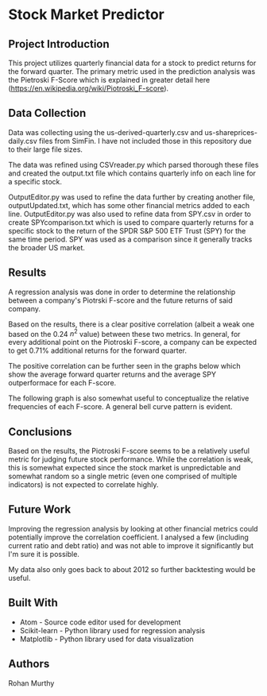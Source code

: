 # Stock Market Predictor
## Project Introduction

This project utilizes quarterly financial data for a stock to predict returns for the forward quarter. The primary metric used in the prediction analysis was the Pietroski F-Score which is explained in greater detail here (https://en.wikipedia.org/wiki/Piotroski_F-score).

## Data Collection

Data was collecting using the us-derived-quarterly.csv and us-shareprices-daily.csv files from SimFin. I have not included those in this repository due to their large file sizes.

The data was refined using CSVreader.py which parsed thorough these files and created the output.txt file which contains quarterly info on each line for a specific stock.

OutputEditor.py was used to refine the data further by creating another file, outputUpdated.txt, which has some other financial metrics added to each line. OutputEditor.py was also used to refine data from SPY.csv in order to create SPYcomparison.txt which is used to compare quarterly returns for a specific stock to the return of the SPDR S&P 500 ETF Trust (SPY) for the same time period. SPY was used as a comparison since it generally tracks the broader US market. 

## Results

A regression analysis was done in order to determine the relationship between a company's Piotrski F-score and the future returns of said company.

Based on the results, there is a clear positive correlation (albeit a weak one based on the 0.24 $n^2$ value) between these two metrics. In general, for every additional point on the Piotroski F-score, a company can be expected to get 0.71% additional returns for the forward quarter.

The positive correlation can be further seen in the graphs below which show the average forward quarter returns and the average SPY outperformace for each F-score.

The following graph is also somewhat useful to conceptualize the relative frequencies of each F-score. A general bell curve pattern is evident.

## Conclusions
Based on the results, the Piotroski F-score seems to be a relatively useful metric for judging future stock performance. While the correlation is weak, this is somewhat expected since the stock market is unpredictable and somewhat random so a single metric (even one comprised of multiple indicators) is not expected to correlate highly.

## Future Work
Improving the regression analysis by looking at other financial metrics could potentially improve the correlation coefficient. I analysed a few (including current ratio and debt ratio) and was not able to improve it significantly but I'm sure it is possible.

My data also only goes back to about 2012 so further backtesting would be useful.

## Built With
* Atom - Source code editor used for development
* Scikit-learn - Python library used for regression analysis
* Matplotlib - Python library used for data visualization

## Authors
Rohan Murthy  
